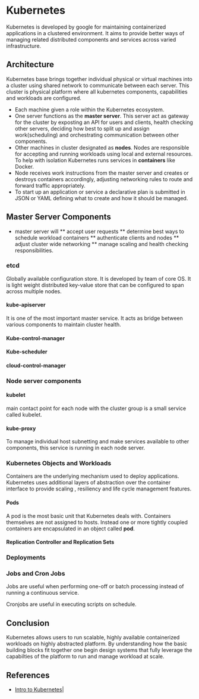 # Kubernetes
Kubernetes is developed by google for maintaining containerized applications in a clustered environment. It aims to provide better ways of managing related distributed components and services across varied infrastructure.

## Architecture
Kubernetes base brings together individual physical or virtual machines into a cluster using shared network to communicate between each server. This cluster is physical platform where all kubernetes components, capabilities and workloads are configured.

* Each machine given a role within the Kubernetes ecosystem.
* One server functions as the **master server**. This server act as gateway for the cluster by exposting an API for users and clients, health checking other servers, deciding how best to split up and assign work(scheduling) and orchestrating communication between other components. 
* Other machines in cluster designated as **nodes**. Nodes are responsible for accepting and running workloads using local and external resources. To help with isolation Kubernetes runs services in **containers** like Docker. 
* Node receives work instructions from the master server and creates or destroys containers accordingly, adjusting networking rules to route and forward traffic appropriately.
* To start up an application or service a declarative plan is submitted in JSON or YAML defining what to create and how it should be managed.

## Master Server Components
* master server will
**  accept user requests
**  determine best ways to schedule workload containers
**  authenticate clients and nodes 
**  adjust cluster wide networking
**  manage scaling and health checking responsibilities.

### etcd
Globally available configuration store. It is developed by team of core OS. It is light weight distributed key-value store that can be configured to span across multiple nodes.

#### kube-apiserver
It is one of the most important master service. It acts as bridge between various components to maintain cluster health. 

#### Kube-control-manager

#### Kube-scheduler

#### cloud-control-manager

### Node server components

#### kubelet
main contact point for each node with the cluster group is a small service called kubelet.

#### kube-proxy
To manage individual host subnetting and make services available to other components, this service is running in each node server.

### Kubernetes Objects and Workloads

Containers are the underlying mechanism used to deploy applications. Kubernetes uses additional layers of abstraction over the container interface to provide scaling , resiliency and life cycle management features.

#### Pods
A pod is the most basic unit that Kubernetes deals with. Containers themselves are not assigned to hosts. Instead one or more tightly coupled containers are encapsulated in an object called **pod**.

#### Replication Controller and Replication Sets

### Deployments
### Jobs and Cron Jobs
Jobs are useful when performing one-off or batch processing instead of running a continuous service. 

Cronjobs are useful in executing scripts on schedule.

## Conclusion
Kubernetes allows users to run scalable, highly available containerized workloads on highly abstracted platform. By understanding how the basic building blocks fit together one begin design systems that fully leverage the capabilties of the platform to run and manage workload at scale.

## References
* [Intro to Kubernetes](https://www.digitalocean.com/community/tutorials/an-introduction-to-kubernetes)|